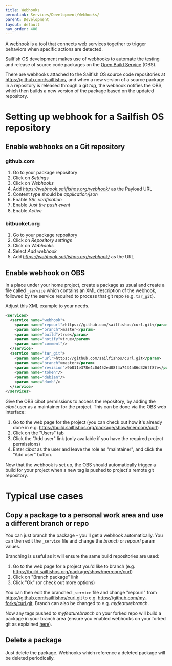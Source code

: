 ```yaml
---
title: Webhooks
permalink: Services/Development/Webhooks/
parent: Development
layout: default
nav_order: 400
---
```


A [webhook](https://en.wikipedia.org/wiki/Webhook) is a tool that connects web services together to trigger behaviors when specific actions are detected.

Sailfish OS development makes use of webhooks to automate the testing and release of source code packages on the [Open Build Service](/Services/Development/Open_Build_Service) (OBS).

There are webhooks attached to the Sailfish OS source code repositories at <https://github.com/sailfishos>, and when a new version of a source package in a repository is released through a git *tag*, the webhook notifies the OBS, which then builds a new version of the package based on the updated repository.

# Setting up webhook for a Sailfish OS repository

## Enable webhooks on a Git repository

### github.com

1.  Go to your package repository
2.  Click on *Settings*
3.  Click on *Webhooks*
4.  Add *<https://webhook.sailfishos.org/webhook/>* as the Payload URL
5.  Content type should be *application/json*
6.  Enable *SSL verification*
7.  Enable *Just the push event*
8.  Enable *Active*

### bitbucket.org

1.  Go to your package repository
2.  Click on *Repository settings*
3.  Click on *Webhooks*
4.  Select *Add webhook*
5.  Add *<https://webhook.sailfishos.org/webhook/>* as the URL

## Enable webhook on OBS

In a place under your home project, create a package as usual and create a file called `_service` which contains an XML description of the webhook, followed by the service required to process that git repo (e.g. `tar_git`).

Adjust this XML example to your needs.
```xml
<services>
  <service name="webhook">
    <param name="repourl">https://github.com/sailfishos/curl.git</param>
    <param name="branch">master</param>
    <param name="build">true</param>
    <param name="notify">true</param>
    <param name="comment"/>
  </service>
  <service name="tar_git">
    <param name="url">https://github.com/sailfishos/curl.git</param>
    <param name="branch">master</param>
    <param name="revision">9b811e378e4c0d452ed08f4a7434a86d326ff87e</param>
    <param name="token"/>
    <param name="debian"/>
    <param name="dumb"/>
  </service>
</services>
```

Give the OBS cibot permissions to access the repository, by adding the *cibot* user as a maintainer for the project. This can be done via the OBS web interface:

1.  Go to the web page for the project (you can check out how it's already done in e.g. <https://build.sailfishos.org/package/show/mer:core/curl>)
2.  Click on the "Users" tab
3.  Click the "Add user" link (only available if you have the required project permissions)
4.  Enter *cibot* as the user and leave the role as "maintainer", and click the "Add user" button.

Now that the webhook is set up, the OBS should automatically trigger a build for your project when a new tag is pushed to project's remote git repository.

# Typical use cases

## Copy a package to a personal work area and use a different branch or repo

You can just branch the package - you'll get a webhook automatically. You can then edit the `_service` file and change the *branch* or *repourl* param values.

Branching is useful as it will ensure the same build repositories are used:

1.  Go to the web page for a project you'd like to branch (e.g. <https://build.sailfishos.org/package/show/mer:core/curl>)
2.  Click on "Branch package" link
3.  Click "Ok" (or check out more options)

You can then edit the branched `_service` file and change "repourl" from <https://github.com/sailfishos/curl.git> to e.g. <https://github.com/my-forks/curl.git>. Branch can also be changed to e.g. *myfeaturebranch*.

Now any tags pushed to *myfeaturebranch* on your forked repo will build a package in your branch area (ensure you enabled webhooks on your forked git as explained [here](#enable-webhooks-on-a-git-repository)).

## Delete a package

Just delete the package. Webhooks which reference a deleted package will be deleted periodically.
